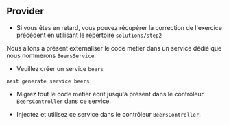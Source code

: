 ## Provider

* Si vous êtes en retard, vous pouvez récupérer la correction de l'exercice précédent en utilisant le repertoire `solutions/step2`

Nous allons à présent externaliser le code métier dans un service dédié que nous nommerons `BeersService`.

* Veuillez créer un service `beers`

```shell
nest generate service beers
```

* Migrez tout le code métier écrit jusqu'à présent dans le contrôleur `BeersController` dans ce service.

* Injectez et utilisez ce service dans le contrôleur `BeersController`.

